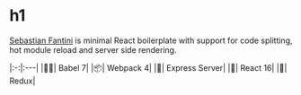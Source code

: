# h1

[Sebastian Fantini](https://sebastianfantini.com/) is minimal React boilerplate
with support for code splitting, hot module reload and server side rendering.

|:-:|:---|
|🧙‍♂️| Babel 7|
|📦| Webpack 4|
|🤖| Express Server|
|🚀| React 16|
|🎒| Redux|
